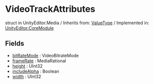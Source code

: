 # VideoTrackAttributes
struct in UnityEditor.Media
 / Inherits from: <a href="https://docs.unity3d.com/6000.0/Documentation/ScriptReference/ValueType.html">ValueType</a> / Implemented in: <a href="https://docs.unity3d.com/6000.0/Documentation/ScriptReference/UnityEditor.CoreModule.html">UnityEditor.CoreModule</a>
## Fields
- <a href="https://docs.unity3d.com/6000.0/Documentation/ScriptReference/VideoTrackAttributes-bitRateMode.html">bitRateMode</a> : VideoBitrateMode
- <a href="https://docs.unity3d.com/6000.0/Documentation/ScriptReference/VideoTrackAttributes-frameRate.html">frameRate</a> : MediaRational
- <a href="https://docs.unity3d.com/6000.0/Documentation/ScriptReference/VideoTrackAttributes-height.html">height</a> : UInt32
- <a href="https://docs.unity3d.com/6000.0/Documentation/ScriptReference/VideoTrackAttributes-includeAlpha.html">includeAlpha</a> : Boolean
- <a href="https://docs.unity3d.com/6000.0/Documentation/ScriptReference/VideoTrackAttributes-width.html">width</a> : UInt32
